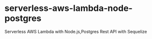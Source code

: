 # serverless-aws-lambda-node-postgres
Serverless AWS Lambda with Node.js,Postgres Rest API with Sequelize
